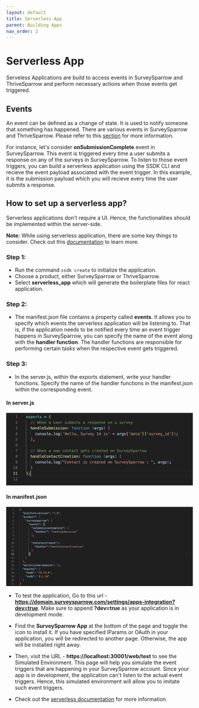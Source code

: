 ```yaml
---
layout: default
title: Serverless App
parent: Building Apps
nav_order: 2
---
```


# Serverless App

Serveless Applications are build to access events in SurveySparrow and ThriveSparrow and perform necessary actions when those events get triggered. 

## Events
An event can be defined as a change of state. It is used to notify someone that something has happened. There are various events in SurveySparrow and ThriveSparrow. Please refer to this [section](../serverless/#sample-payloads-of-each-of-the-events) for more information.

For instance, let's consider **onSubmissionComplete** event in SurveySparrow. This event is triggered every time a user submits a response on any of the surveys in SurveySparrow. To listen to those event triggers, you can build a serverless application using the SSDK CLI and recieve the event payload associated with the event trigger. In this example, it is the submission payload which you will recieve every time the user submits a response.

## How to set up a serverless app?
Serverless applications don't require a UI. Hence, the functionalities should be implemented within the server-side.

**Note:** While using serverless application, there are some key things to consider. Check out this [documentation](../serverless/#key-considerations) to learn more.

### Step 1:
- Run the command `ssdk create` to initialize the application.
- Choose a product, either SurveySparrow or ThriveSparrow.
- Select **serverless_app** which will generate the boilerplate files for react application.

### Step 2:
- The manifest.json file contains a property called **events**. It allows you to specify which events the serverless application will be listening to. That is, if the application needs to be notified every time an event trigger happens in SurveySparrow, you can specify the name of the event along with the **handler function**. The handler functions are responsible for performing certain tasks when the respective event gets triggered.

### Step 3:
- In the server.js, within the exports statement, write your handler functions. Specify the name of the handler functions in the manifest.json within the corresponding event.

#### In server.js
![server.js](../../docs/assets/serverless-exports.png)

#### In manifest.json
![manifest.json](../../docs/assets/serverless-manifest.png)

- To test the application, Go to this url - **https://domain.surveysparrow.com/settings/apps-integration?dev=true**. Make sure to append **?dev=true** as your application is in development mode.

- Find the **SurveySparrow App** at the bottom of the page and toggle the icon to install it. If you have specified IParams or OAuth in your application, you will be redirected to another page. Otherwise, the app will be installed right away.

- Then, visit the URL - **https://localhost:30001/web/test** to see the Simulated Environment. This page will help you simulate the event triggers that are happening in your SurveySparrow account. Since your app is in development, the application can't listen to the actual event triggers. Hence, this simulated environment will allow you to imitate such event triggers.

- Check out the [serverless documentation](../serverless/index.md) for more information.

